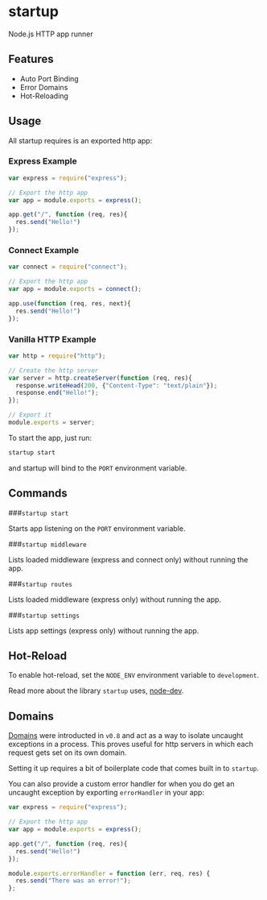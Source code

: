 startup
=======

Node.js HTTP app runner

Features
--------

* Auto Port Binding
* Error Domains
* Hot-Reloading

Usage
-----

All startup requires is an exported http app:

### Express Example
```js
var express = require("express");

// Export the http app
var app = module.exports = express();

app.get("/", function (req, res){
  res.send("Hello!")
});
```

### Connect Example
```js
var connect = require("connect");

// Export the http app
var app = module.exports = connect();

app.use(function (req, res, next){
  res.send("Hello!")
});
```

### Vanilla HTTP Example
```js
var http = require("http");

// Create the http server
var server = http.createServer(function (req, res){
  response.writeHead(200, {"Content-Type": "text/plain"});
  response.end("Hello!");
});

// Export it
module.exports = server;
```

To start the app, just run:

```sh
startup start
```

and startup will bind to the `PORT` environment variable.

Commands
--------

###`startup start`

Starts app listening on the `PORT` environment variable.

###`startup middleware`

Lists loaded middleware (express and connect only) without running the app.

###`startup routes`

Lists loaded middleware (express only) without running the app.

###`startup settings`

Lists app settings (express only) without running the app.

Hot-Reload
----------

To enable hot-reload, set the `NODE_ENV` environment variable to `development`.

Read more about the library `startup` uses, [node-dev](https://github.com/fgnass/node-dev).

Domains
-------

[Domains](http://nodejs.org/api/domain.html) were introducted in `v0.8` and act as a way to isolate uncaught exceptions in a process. This proves useful for http servers in which each request gets set on its own domain.

Setting it up requires a bit of boilerplate code that comes built in to `startup`.

You can also provide a custom error handler for when you do get an uncaught exception by exporting `errorHandler` in your app:

```js
var express = require("express");

// Export the http app
var app = module.exports = express();

app.get("/", function (req, res){
  res.send("Hello!")
});

module.exports.errorHandler = function (err, req, res) {
  res.send("There was an error!");
};
```
